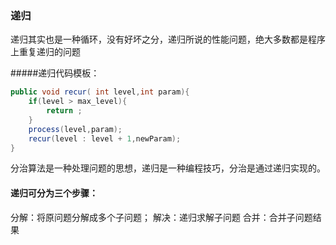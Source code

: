 ### 递归
递归其实也是一种循环，没有好坏之分，递归所说的性能问题，绝大多数都是程序上重复递归的问题  

#####递归代码模板：  
```java
public void recur( int level,int param){
    if(level > max_level){
        return ;
    }
    process(level,param);
    recur(level : level + 1,newParam);
}
```

分治算法是一种处理问题的思想，递归是一种编程技巧，分治是通过递归实现的。

#### 递归可分为三个步骤：  
分解：将原问题分解成多个子问题；
解决：递归求解子问题
合并：合并子问题结果
